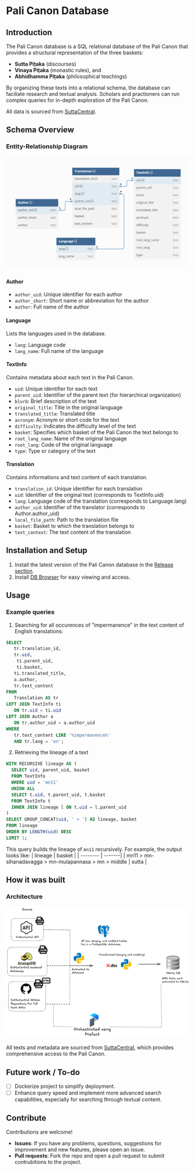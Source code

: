 # Pali Canon Database
## Introduction

The Pali Canon database is a SQL relational database of the Pali Canon that provides a structural representation of the three baskets:
- **Sutta Piṭaka** (discourses)
- **Vinaya Piṭaka** (monastic rules), and 
- **Abhidhamma Piṭaka** (philosophical teachings)

By organizing these texts into a relational schema, the database can faciliate research and textual analysis. Scholars and practioners can run complex queries for in-depth exploration of the Pali Canon.

All data is sourced from [SuttaCentral](https://github.com/suttacentral).

## Schema Overview
### Entity-Relationship Diagram
![ERD](erd.png)

#### Author
- `author_uid`: Unique identifier for each author
- `author_short`: Short name or abbreviation for the author
- `author`: Full name of the author

#### Language

Lists the languages used in the database.

- `lang`: Language code
- `lang_name`: Full name of the language

#### TextInfo

Contains metadata about each text in the Pali Canon. 

- `uid`: Unique identifier for each text
- `parent_uid`: Identifier of the parent text (for hierarchical organization)
- `blurb`: Brief description of the text
- `original_title`: Title in the original language
- `translated_title`: Translated title
- `acronym`: Acronym or short code for the text
- `difficulty`: Indicates the difficulty level of the text
- `basket`: Specifies which basket of the Pali Canon the text belongs to
- `root_lang_name`: Name of the original language
- `root_lang`: Code of the original language
- `type`: Type or category of the text

#### Translation

Contains informations and text content of each translation.

- `translation_id`: Unique identifier for each translation
- `uid`: Identifier of the original text (corresponds to TextInfo.uid)
- `lang`: Language code of the translation (corresponds to Language.lang)
- `author_uid`: Identifier of the translator (corresponds to Author.author_uid)
- `local_file_path`: Path to the translation file
- `basket`: Basket to which the translation belongs to
- `text_context`: The text content of the translation

## Installation and Setup

1. Install the latest version of the Pali Canon database in the [Release section](https://github.com/gyk-jane/pali-canon-db/releases). 
2. Install [DB Browser](https://sqlitebrowser.org/dl/) for easy viewing and access.

## Usage
### Example queries
1. Searching for all occurences of "impermanence" in the text content of English translations:
```sql
SELECT 
   tr.translation_id, 
   tr.uid, 
	ti.parent_uid,
	ti.basket,
   ti.translated_title,
   a.author,
   tr.text_content
FROM 
   Translation AS tr
LEFT JOIN TextInfo ti
   ON tr.uid = ti.uid
LEFT JOIN Author a 
   ON tr.author_uid = a.author_uid
WHERE 
   tr.text_content LIKE '%impermanence%' 
   AND tr.lang = 'en';
```

2. Retrieving the lineage of a text
```sql
WITH RECURSIVE lineage AS (
  SELECT uid, parent_uid, basket
  FROM TextInfo 
  WHERE uid = 'mn11'
  UNION ALL
  SELECT t.uid, t.parent_uid, t.basket
  FROM TextInfo t
  INNER JOIN lineage l ON t.uid = l.parent_uid
)
SELECT GROUP_CONCAT(uid, ' > ') AS lineage, basket
FROM lineage
ORDER BY LENGTH(uid) DESC
LIMIT 1;
```
This query builds the lineage of `mn11` recursively. For example, the output looks like:
| lineage  | basket |
| -------- | -------|
| mn11 > mn-sihanadavagga > mn-mulapannasa > mn > middle  | sutta |

## How it was built
### Architecture
![Architecture](Architecture.png)

All texts and metadata are sourced from [SuttaCentral](https://github.com/suttacentral), which provides comprehensive access to the Pali Canon.

## Future work / To-do
- [ ] Dockerize project to simplify deployment.
- [ ] Enhance query speed and implement more advanced search capabilities, especially for searching through textual content.

## Contribute
Contributions are welcome! 

- **Issues**: If you have any problems, questions, suggestions for improvement and new features, please open an issue.
- **Pull requests**: Fork the repo and open a pull request to submit contrubitions to the project.
